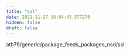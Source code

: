```yaml
---
title: "ssl"
date: 2021-11-27 16:04:43.577278
hidden: false
draft: false
---
```


ath79/generic/package_feeds_packages_nsd/ssl

